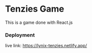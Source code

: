 # Tenzies Game
  This is a game done with React.js 
  
### Deployment
live link: https://lynix-tenzies.netlify.app/ 
